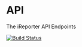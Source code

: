 # API
The iReporter API Endpoints


[![Build Status](https://travis-ci.org/SherylWaga/API.svg?branch=develop)](https://travis-ci.org/SherylWaga/API)
